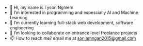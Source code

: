 - 👋 Hi, my name is Tyson Nghiem
- 👀 I’m interested in programming and espescially AI and Machine Learning
- 🌱 I’m currently learning full-stack web development,  software engineering
- 💞️ I’m looking to collaborate on entrance level freelance projects
- 📫 How to reach me? email me at sonlamngan2015@gmail.com

<!---
Oprixion/Oprixion is a ✨ special ✨ repository because its `README.md` (this file) appears on your GitHub profile.
You can click the Preview link to take a look at your changes.
--->

